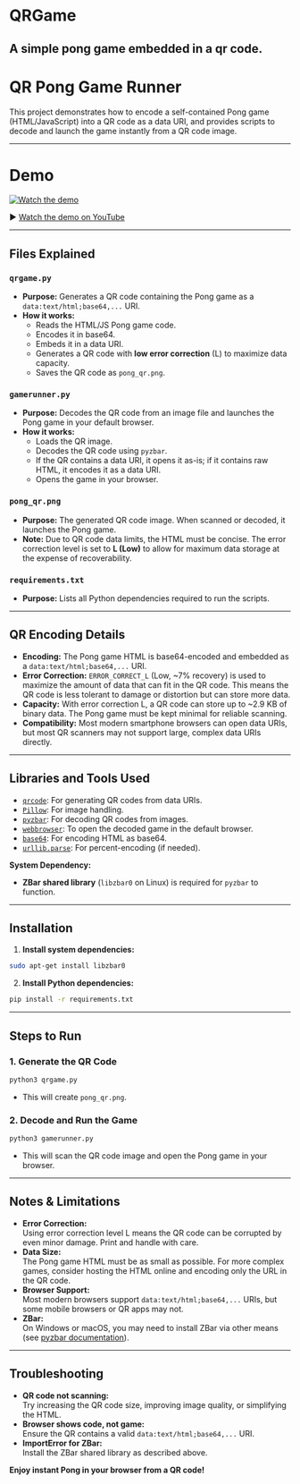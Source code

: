# QRGame 
##  A simple pong game embedded in a qr code.
# QR Pong Game Runner

This project demonstrates how to encode a self-contained Pong game (HTML/JavaScript) into a QR code as a data URI, and provides scripts to decode and launch the game instantly from a QR code image.

---
# Demo
[![Watch the demo](https://img.youtube.com/vi/rpU5z-woUWo/maxresdefault.jpg)](https://youtu.be/rpU5z-woUWo)

▶️ [Watch the demo on YouTube](https://youtu.be/rpU5z-woUWo)

---

## Files Explained

### `qrgame.py`
- **Purpose:** Generates a QR code containing the Pong game as a `data:text/html;base64,...` URI.
- **How it works:** 
  - Reads the HTML/JS Pong game code.
  - Encodes it in base64.
  - Embeds it in a data URI.
  - Generates a QR code with **low error correction** (L) to maximize data capacity.
  - Saves the QR code as `pong_qr.png`.

### `gamerunner.py`
- **Purpose:** Decodes the QR code from an image file and launches the Pong game in your default browser.
- **How it works:** 
  - Loads the QR image.
  - Decodes the QR code using `pyzbar`.
  - If the QR contains a data URI, it opens it as-is; if it contains raw HTML, it encodes it as a data URI.
  - Opens the game in your browser.

### `pong_qr.png`
- **Purpose:** The generated QR code image. When scanned or decoded, it launches the Pong game.
- **Note:** Due to QR code data limits, the HTML must be concise. The error correction level is set to **L (Low)** to allow for maximum data storage at the expense of recoverability.

### `requirements.txt`
- **Purpose:** Lists all Python dependencies required to run the scripts.

---

## QR Encoding Details

- **Encoding:** The Pong game HTML is base64-encoded and embedded as a `data:text/html;base64,...` URI.
- **Error Correction:** `ERROR_CORRECT_L` (Low, ~7% recovery) is used to maximize the amount of data that can fit in the QR code. This means the QR code is less tolerant to damage or distortion but can store more data.
- **Capacity:** With error correction L, a QR code can store up to ~2.9 KB of binary data. The Pong game must be kept minimal for reliable scanning.
- **Compatibility:** Most modern smartphone browsers can open data URIs, but most QR scanners may not support large, complex data URIs directly.

---

## Libraries and Tools Used

- [`qrcode`](https://pypi.org/project/qrcode/): For generating QR codes from data URIs.
- [`Pillow`](https://pypi.org/project/Pillow/): For image handling.
- [`pyzbar`](https://pypi.org/project/pyzbar/): For decoding QR codes from images.
- [`webbrowser`](https://docs.python.org/3/library/webbrowser.html): To open the decoded game in the default browser.
- [`base64`](https://docs.python.org/3/library/base64.html): For encoding HTML as base64.
- [`urllib.parse`](https://docs.python.org/3/library/urllib.parse.html): For percent-encoding (if needed).

**System Dependency:**  
- **ZBar shared library** (`libzbar0` on Linux) is required for `pyzbar` to function.

---

## Installation

1. **Install system dependencies:**
```bash
sudo apt-get install libzbar0
```

2. **Install Python dependencies:**

```bash
pip install -r requirements.txt
```


---

## Steps to Run

### 1. Generate the QR Code

```bash
python3 qrgame.py
```
- This will create `pong_qr.png`.

### 2. Decode and Run the Game

```bash
python3 gamerunner.py
```
- This will scan the QR code image and open the Pong game in your browser.


---

## Notes & Limitations

- **Error Correction:**  
  Using error correction level L means the QR code can be corrupted by even minor damage. Print and handle with care.
- **Data Size:**  
  The Pong game HTML must be as small as possible. For more complex games, consider hosting the HTML online and encoding only the URL in the QR code.
- **Browser Support:**  
  Most modern browsers support `data:text/html;base64,...` URIs, but some mobile browsers or QR apps may not.
- **ZBar:**  
  On Windows or macOS, you may need to install ZBar via other means (see [pyzbar documentation](https://github.com/NaturalHistoryMuseum/pyzbar)).

---

## Troubleshooting

- **QR code not scanning:**  
  Try increasing the QR code size, improving image quality, or simplifying the HTML.
- **Browser shows code, not game:**  
  Ensure the QR contains a valid `data:text/html;base64,...` URI.
- **ImportError for ZBar:**  
  Install the ZBar shared library as described above.


**Enjoy instant Pong in your browser from a QR code!**

























